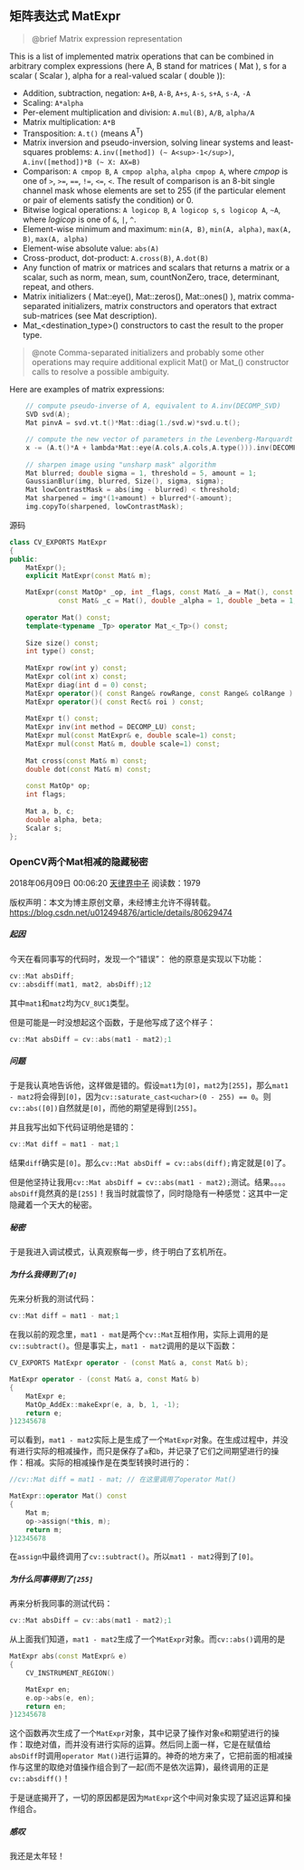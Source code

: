 






## 矩阵表达式  MatExpr

>  @brief Matrix expression representation

This is a list of implemented matrix operations that can be combined in arbitrary complex expressions (here A, B stand for matrices ( Mat ), s for a scalar ( Scalar ), alpha for a real-valued scalar ( double )):

-   Addition, subtraction, negation: `A+B`, `A-B`, `A+s`, `A-s`, `s+A`, `s-A`, `-A`
-   Scaling: `A*alpha`
-   Per-element multiplication and division: `A.mul(B)`, `A/B`, `alpha/A`
-   Matrix multiplication: `A*B`
-   Transposition: `A.t()` (means A<sup>T</sup>)
-   Matrix inversion and pseudo-inversion, solving linear systems and least-squares problems:
    `A.inv([method]) (~ A<sup>-1</sup>)`,   `A.inv([method])*B (~ X: AX=B)`
-   Comparison: `A cmpop B`, `A cmpop alpha`, `alpha cmpop A`, where *cmpop* is one of `>`, `>=`, `==`, `!=`, `<=`, `<`. The result of comparison is an 8-bit single channel mask whose elements are set to 255 (if the particular element or pair of elements satisfy the condition) or 0.
-   Bitwise logical operations: `A logicop B`, `A logicop s`, `s logicop A`, `~A`, where *logicop* is one of
    `&`, `|`, `^`.
-   Element-wise minimum and maximum: `min(A, B)`, `min(A, alpha)`, `max(A, B)`, `max(A, alpha)`
-   Element-wise absolute value: `abs(A)`
-   Cross-product, dot-product: `A.cross(B)`, `A.dot(B)`
-   Any function of matrix or matrices and scalars that returns a matrix or a scalar, such as norm, mean, sum, countNonZero, trace, determinant, repeat, and others.
-   Matrix initializers ( Mat::eye(), Mat::zeros(), Mat::ones() ), matrix comma-separated initializers, matrix constructors and operators that extract sub-matrices (see Mat description).
-   Mat_<destination_type>() constructors to cast the result to the proper type.
> @note Comma-separated initializers and probably some other operations may require additional
explicit Mat() or Mat_<T>() constructor calls to resolve a possible ambiguity.

Here are examples of matrix expressions:
```cpp
    // compute pseudo-inverse of A, equivalent to A.inv(DECOMP_SVD)
    SVD svd(A);
    Mat pinvA = svd.vt.t()*Mat::diag(1./svd.w)*svd.u.t();

    // compute the new vector of parameters in the Levenberg-Marquardt algorithm
    x -= (A.t()*A + lambda*Mat::eye(A.cols,A.cols,A.type())).inv(DECOMP_CHOLESKY)*(A.t()*err);
    
    // sharpen image using "unsharp mask" algorithm
    Mat blurred; double sigma = 1, threshold = 5, amount = 1;
    GaussianBlur(img, blurred, Size(), sigma, sigma);
    Mat lowContrastMask = abs(img - blurred) < threshold;
    Mat sharpened = img*(1+amount) + blurred*(-amount);
    img.copyTo(sharpened, lowContrastMask);
```

源码

```cpp
class CV_EXPORTS MatExpr
{
public:
    MatExpr();
    explicit MatExpr(const Mat& m);

    MatExpr(const MatOp* _op, int _flags, const Mat& _a = Mat(), const Mat& _b = Mat(),
            const Mat& _c = Mat(), double _alpha = 1, double _beta = 1, const Scalar& _s = Scalar());
    
    operator Mat() const;
    template<typename _Tp> operator Mat_<_Tp>() const;
    
    Size size() const;
    int type() const;
    
    MatExpr row(int y) const;
    MatExpr col(int x) const;
    MatExpr diag(int d = 0) const;
    MatExpr operator()( const Range& rowRange, const Range& colRange ) const;
    MatExpr operator()( const Rect& roi ) const;
    
    MatExpr t() const;
    MatExpr inv(int method = DECOMP_LU) const;
    MatExpr mul(const MatExpr& e, double scale=1) const;
    MatExpr mul(const Mat& m, double scale=1) const;
    
    Mat cross(const Mat& m) const;
    double dot(const Mat& m) const;
    
    const MatOp* op;
    int flags;
    
    Mat a, b, c;
    double alpha, beta;
    Scalar s;
};
```



### OpenCV两个Mat相减的隐藏秘密

2018年06月09日 00:06:20 [天律界中子](https://me.csdn.net/u012494876) 阅读数：1979



 版权声明：本文为博主原创文章，未经博主允许不得转载。	https://blog.csdn.net/u012494876/article/details/80629474

##### 起因

今天在看同事写的代码时，发现一个“错误”： 
他的原意是实现以下功能：

```cpp
cv::Mat absDiff;
cv::absdiff(mat1, mat2, absDiff);12
```

其中`mat1`和`mat2`均为`CV_8UC1`类型。

但是可能是一时没想起这个函数，于是他写成了这个样子：

```cpp
cv::Mat absDiff = cv::abs(mat1 - mat2);1
```

##### 问题

于是我认真地告诉他，这样做是错的。假设`mat1`为`[0]`，`mat2`为`[255]`，那么`mat1 - mat2`将会得到`[0]`，因为`cv::saturate_cast<uchar>(0 - 255) == 0`。则`cv::abs([0])`自然就是`[0]`，而他的期望是得到`[255]`。

并且我写出如下代码证明他是错的：

```cpp
cv::Mat diff = mat1 - mat;1
```

结果`diff`确实是`[0]`。那么`cv::Mat absDiff = cv::abs(diff);`肯定就是`[0]`了。

但是他坚持让我用`cv::Mat absDiff = cv::abs(mat1 - mat2);`测试。结果。。。。`absDiff`竟然真的是`[255]`！我当时就震惊了，同时隐隐有一种感觉：这其中一定隐藏着一个天大的秘密。

##### 秘密

于是我进入调试模式，认真观察每一步，终于明白了玄机所在。

##### 为什么我得到了`[0]`

先来分析我的测试代码：

```cpp
cv::Mat diff = mat1 - mat;1
```

在我以前的观念里，`mat1 - mat`是两个`cv::Mat`互相作用，实际上调用的是`cv::subtract()`。但是事实上，`mat1 - mat2`调用的是以下函数：

```cpp
CV_EXPORTS MatExpr operator - (const Mat& a, const Mat& b);

MatExpr operator - (const Mat& a, const Mat& b)
{
    MatExpr e;
    MatOp_AddEx::makeExpr(e, a, b, 1, -1);
    return e;
}12345678
```

可以看到，`mat1 - mat2`实际上是生成了一个`MatExpr`对象。在生成过程中，并没有进行实际的相减操作，而只是保存了`a`和`b`，并记录了它们之间期望进行的操作：相减。实际的相减操作是在类型转换时进行的：

```cpp
//cv::Mat diff = mat1 - mat; // 在这里调用了operator Mat()

MatExpr::operator Mat() const
{
    Mat m;
    op->assign(*this, m);
    return m;
}12345678
```

在`assign`中最终调用了`cv::subtract()`。所以`mat1 - mat2`得到了`[0]`。

##### 为什么同事得到了`[255]`

再来分析我同事的测试代码：

```cpp
cv::Mat absDiff = cv::abs(mat1 - mat2);1
```

从上面我们知道，`mat1 - mat2`生成了一个`MatExpr`对象。而`cv::abs()`调用的是

```CPP
MatExpr abs(const MatExpr& e)
{
    CV_INSTRUMENT_REGION()

    MatExpr en;
    e.op->abs(e, en);
    return en;
}12345678
```

这个函数再次生成了一个`MatExpr`对象，其中记录了操作对象`e`和期望进行的操作：取绝对值，而并没有进行实际的运算。然后同上面一样，它是在赋值给`absDiff`时调用`operator Mat()`进行运算的。神奇的地方来了，它把前面的相减操作与这里的取绝对值操作组合到了一起(而不是依次运算)，最终调用的正是`cv::absdiff()`！

于是谜底揭开了，一切的原因都是因为`MatExpr`这个中间对象实现了延迟运算和操作组合。

##### 感叹

我还是太年轻！



